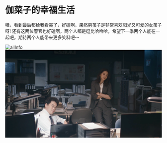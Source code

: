 # 伽菜子的幸福生活


哇，看到最后都给我看哭了，好磕啊，果然男孩子是非常喜欢阳光又可爱的女孩子呀!	还有这两位警官也好磕啊，两个人都是逗比哈哈哈，希望下一季两个人能在一起吧，期待两个人能带来更多笑料吧～

![allInfo](end_of_life.png '遇到喜欢的人真的是会改变自己的吧')
![allInfo](match.png '两人好般配啊')
